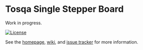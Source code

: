 # Tosqa Single Stepper Board

Work in progress.

[![License][B]][L]

See the [homepage][H], [wiki][W], and [issue tracker][I] for more information.

[B]: http://img.shields.io/badge/license-MIT-brightgreen.svg
[L]: http://opensource.org/licenses/MIT

[H]: http://tosqa.com/
[W]: http://jeelabs.net/projects/tosca/wiki
[I]: http://jeelabs.net/projects/tosqa/issues
